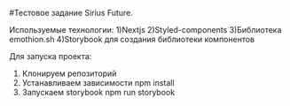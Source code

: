 #Тестовое задание Sirius Future.

Используемые технологии:
1)Nextjs
2)Styled-components
3)Библиотека emothion.sh
4)Storybook для создания библиотеки компонентов

Для запуска проекта:
1) Клонируем репозиторий
2) Устанавливаем зависимости
npm install
3) Запускаем storybook
npm run storybook
